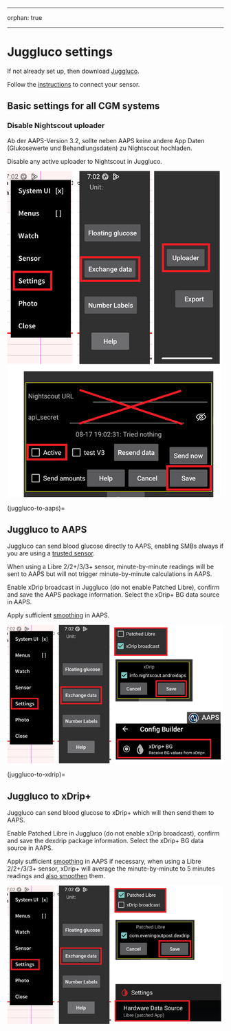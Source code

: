 - - -
orphan: true

- - -

# Juggluco settings

If not already set up, then download [Juggluco](https://www.juggluco.nl/Juggluco/download.html).

Follow the [instructions](https://www.juggluco.nl/Jugglucohelp/introhelp.html) to connect your sensor.

## Basic settings for all CGM systems

### Disable Nightscout uploader

Ab der AAPS-Version 3.2, sollte neben AAPS keine andere App Daten (Glukosewerte und Behandlungsdaten) zu Nightscout hochladen.

Disable any active uploader to Nightscout in Juggluco.

![Disable Nightscout Upload](../images/juggluco/DisableNightscoutUpload.png)

(juggluco-to-aaps)=

## Juggluco to AAPS

Juggluco can send blood glucose directly to AAPS, enabling SMBs always if you are using a [trusted sensor](#GettingStarted-TrustedBGSource).

When using a Libre 2/2+/3/3+ sensor, minute-by-minute readings will be sent to AAPS but will not trigger minute-by-minute calculations in AAPS.

Enable xDrip broadcast in Juggluco (do not enable Patched Libre), confirm and save the AAPS package information. Select the xDrip+ BG data source in AAPS.

Apply sufficient [smoothing](./SmoothingBloodGlucoseData.md) in AAPS.

![Juggluco to AAPS](../images/juggluco/Juggluco-AAPS.png)

(juggluco-to-xdrip)=

## Juggluco to xDrip+

Juggluco can send blood glucose to xDrip+ which will then send them to AAPS.

Enable Patched Libre in Juggluco (do not enable xDrip broadcast), confirm and save the dexdrip package information. Select the xDrip+ BG data source in AAPS.

Apply sufficient [smoothing](./SmoothingBloodGlucoseData.md) in AAPS if necessary, when using a Libre 2/2+/3/3+ sensor, xDrip+ will average the minute-by-minute to 5 minutes readings and [also smoothen](#libre2-value-smoothing-raw-values) them.

![Juggluco to xDrip+](../images/juggluco/Juggluco-xDrip+.png)
